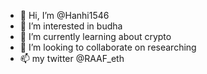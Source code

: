 - 👋 Hi, I’m @Hanhi1546
- 👀 I’m interested in budha
- 🌱 I’m currently learning about crypto
- 💞️ I’m looking to collaborate on researching
- 📫 my twitter @RAAF_eth

<!---
Hanhi1546/Hanhi1546 is a ✨ special ✨ repository because its `README.md` (this file) appears on your GitHub profile.
You can click the Preview link to take a look at your changes.
--->
